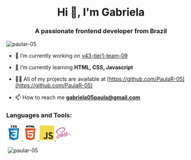 <h1 align="center">Hi 👋, I'm Gabriela</h1>
<h3 align="center">A passionate frontend developer from Brazil</h3>

<p align="left"> <img src="https://komarev.com/ghpvc/?username=paular-05&label=Profile%20views&color=0e75b6&style=flat" alt="paular-05" /> </p>

- 🔭 I’m currently working on [v43-tier1-team-09](https://github.com/chingu-voyages/v43-tier1-team-09)

- 🌱 I’m currently learning **HTML, CSS, Javascript**

- 👨‍💻 All of my projects are available at [https://github.com/PaulaR-05](https://github.com/PaulaR-05)

- 📫 How to reach me **gabriela05paula@gmail.com**

<h3 align="left">Languages and Tools:</h3>
<p align="left"> <a href="https://www.w3schools.com/css/" target="_blank" rel="noreferrer"> <img src="https://raw.githubusercontent.com/devicons/devicon/master/icons/css3/css3-original-wordmark.svg" alt="css3" width="40" height="40"/> </a> <a href="https://www.w3.org/html/" target="_blank" rel="noreferrer"> <img src="https://raw.githubusercontent.com/devicons/devicon/master/icons/html5/html5-original-wordmark.svg" alt="html5" width="40" height="40"/> </a> <a href="https://developer.mozilla.org/en-US/docs/Web/JavaScript" target="_blank" rel="noreferrer"> <img src="https://raw.githubusercontent.com/devicons/devicon/master/icons/javascript/javascript-original.svg" alt="javascript" width="40" height="40"/> </a> <a href="https://sass-lang.com" target="_blank" rel="noreferrer"> <img src="https://raw.githubusercontent.com/devicons/devicon/master/icons/sass/sass-original.svg" alt="sass" width="40" height="40"/> </a> </p>

<p>&nbsp;<img align="center" src="https://github-readme-stats.vercel.app/api?username=paular-05&show_icons=true&locale=en" alt="paular-05" /></p>
